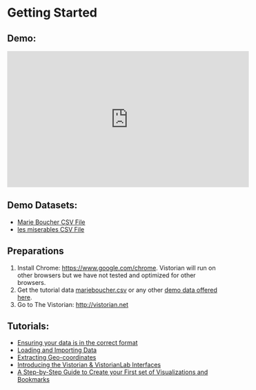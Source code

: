 <link rel="stylesheet" type="text/css" href="assets/styles/style.css">

# Getting Started

## Demo:
<iframe width="560" height="315" src="https://www.youtube.com/embed/0VE5X2GS3AE" title="The Vistorian" frameborder="0" allow="accelerometer; autoplay; clipboard-write; encrypted-media; gyroscope; picture-in-picture" allowfullscreen></iframe>

<br/>

## Demo Datasets:
* [Marie Boucher CSV File](https://drive.google.com/file/d/1Os_1D7xQEQHN_hujn8lf1qRVTwHTl8yV/view?usp=sharing)
* [les miserables CSV File](https://drive.google.com/file/d/11cSkZ9TYX7B1mq8gSIuKwEjahlEEmRH8/view?usp=sharing)
<!--* [Marie Boucher Bookmarks Sample JSON File](https://drive.google.com/file/d/1JcKxDLNq0_mj1-QouciMe7yHekDlmDRm/view?usp=sharing)-->





## Preparations 
1. Install Chrome: https://www.google.com/chrome. Vistorian will run on other browsers but we have not tested and optimized for other browsers.
2. Get the tutorial data [marieboucher.csv](  https://docs.google.com/spreadsheets/d/1sv2jakoxfNYPtqsQ5kI7SuzDBlW10xMwwiVSNVg2jD4/edit#gid=1326995075) or any other [demo data offered here](#demo-datasets).
3. Go to The Vistorian: http://vistorian.net

## Tutorials:
* [Ensuring your data is in the correct format ](https://vistorian.github.io/formattingdata.html)
* [Loading and Importing Data](tutorials/loading-data.html)
* [Extracting Geo-coordinates](tutorials/geocoordinates.html)
* [Introducing the Vistorian & VistorianLab Interfaces](https://vistorian.github.io/vistorian_Interface.html)
* [A Step-by-Step Guide to Create your First set of Visualizations and Bookmarks](tutorials/bookmarks.html)



